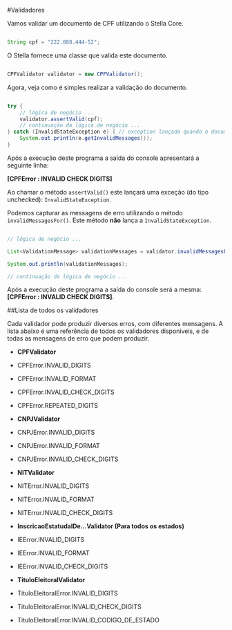 #Validadores

Vamos validar um documento de CPF utilizando o Stella Core.



```java

String cpf = "222.888.444-52";
```



O Stella fornece uma classe que valida este documento.



```java

CPFValidator validator = new CPFValidator();
```



Agora, veja como é simples realizar a validação do documento.

```java

try {
    // lógica de negócio ...
    validator.assertValid(cpf);
    // continuação da lógica de negócio ...
} catch (InvalidStateException e) { // exception lançada quando o documento é inválido
    System.out.println(e.getInvalidMessages());
}
```

Após a execução deste programa a saída do console apresentará a seguinte linha:

**[CPFError : INVALID CHECK DIGITS]**

Ao chamar o método `assertValid()` este lançará uma exceção (do tipo unchecked): `InvalidStateException`.

Podemos capturar as messagens de erro utilizando o método `invalidMessagesFor()`. Este método **não** lança a `InvalidStateException`.

```java

// lógica de negócio ...

List<ValidationMessage> validationMessages = validator.invalidMessagesFor(cpf);

System.out.println(validationMessages);

// continuação da lógica de negócio ...

```



Após a execução deste programa a saída do console será a mesma: **[CPFError : INVALID CHECK DIGITS]**.



##Lista de todos os validadores

Cada validador pode produzir diversos erros, com diferentes mensagens. A lista abaixo é uma referência de todos os validadores disponiveis, e de todas as mensagens de erro que podem produzir.



* **CPFValidator**

 * CPFError.INVALID_DIGITS

 * CPFError.INVALID_FORMAT

 * CPFError.INVALID_CHECK_DIGITS

 * CPFError.REPEATED_DIGITS

* **CNPJValidator**

 * CNPJError.INVALID_DIGITS

 * CNPJError.INVALID_FORMAT

 * CNPJError.INVALID_CHECK_DIGITS

* **NITValidator**

 * NITError.INVALID_DIGITS

 * NITError.INVALID_FORMAT

 * NITError.INVALID_CHECK_DIGITS

* **InscricaoEstatudalDe...Validator (Para todos os estados)**

 * IEError.INVALID_DIGITS

 * IEError.INVALID_FORMAT

 * IEError.INVALID_CHECK_DIGITS

* **TituloEleitoralValidator**

 * TituloEleitoralError.INVALID_DIGITS

 * TituloEleitoralError.INVALID_CHECK_DIGITS

 * TituloEleitoralError.INVALID_CODIGO_DE_ESTADO